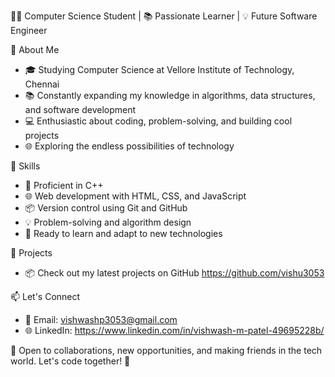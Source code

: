 👨‍💻 Computer Science Student | 📚 Passionate Learner | 💡 Future Software Engineer

🌟 About Me
- 🎓 Studying Computer Science at Vellore Institute of Technology, Chennai
- 📚 Constantly expanding my knowledge in algorithms, data structures, and software development
- 💻 Enthusiastic about coding, problem-solving, and building cool projects
- 🌐 Exploring the endless possibilities of technology

🚀 Skills
- 🔧 Proficient in C++
- 🌐 Web development with HTML, CSS, and JavaScript
- 📦 Version control using Git and GitHub
- 💡 Problem-solving and algorithm design
- 🚀 Ready to learn and adapt to new technologies

🔨 Projects
- 📦 Check out my latest projects on GitHub https://github.com/vishu3053


📫 Let's Connect
- 📧 Email: vishwashp3053@gmail.com
- 🌐 LinkedIn: https://www.linkedin.com/in/vishwash-m-patel-49695228b/

💬 Open to collaborations, new opportunities, and making friends in the tech world. Let's code together! 🤝

